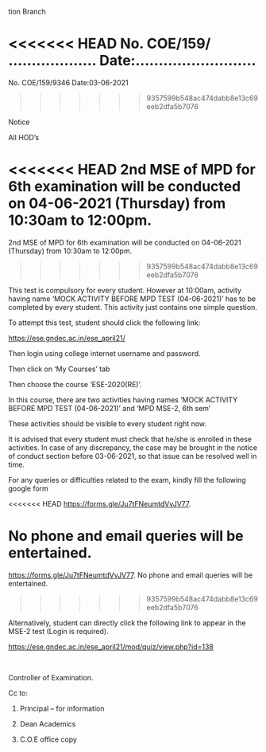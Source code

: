 tion Branch

<<<<<<< HEAD
No. COE/159/	………………. Date:……………………..
=======
No. COE/159/9346 Date:03-06-2021
>>>>>>> 9357599b548ac474dabb8e13c69eeb2dfa5b7076

Notice

All HOD’s

<<<<<<< HEAD
2nd MSE of MPD for 6th examination will be conducted on 04-06-2021 (Thursday) from 10:30am to 12:00pm.
=======
2nd MSE of MPD for 6th examination will be conducted on 04-06-2021 (Thursday) from 10:30am to 12:00pm.
>>>>>>> 9357599b548ac474dabb8e13c69eeb2dfa5b7076

This test is compulsory for every student.  However at 10:00am, activity having name ‘MOCK ACTIVITY BEFORE MPD TEST (04-06-2021)’ has to be completed by every student. This activity just contains one simple question.

To attempt this test, student should click the following link:

https://ese.gndec.ac.in/ese_april21/

Then login using college internet username and password.

Then click on ‘My Courses’ tab

Then choose the course ‘ESE-2020(RE)’.

In this course, there are two activities having names ‘MOCK ACTIVITY BEFORE MPD TEST (04-06-2021)’  and ‘MPD MSE-2,  6th sem’

These activities should be visible to every student right now.

It is advised that every student must check that he/she is enrolled in these activities. In case of any discrepancy, the case may be brought in the notice of conduct section before 03-06-2021, so that issue can be resolved well in time.

For any queries or difficulties related to the exam, kindly fill the following google form

<<<<<<< HEAD
https://forms.gle/Ju7tFNeumtdVvJV77.

No phone and email queries will be entertained.
=======
https://forms.gle/Ju7tFNeumtdVvJV77. No phone and email queries will be entertained.
>>>>>>> 9357599b548ac474dabb8e13c69eeb2dfa5b7076

Alternatively, student can directly click the following link to appear in the MSE-2 test (Login is required).

https://ese.gndec.ac.in/ese_april21/mod/quiz/view.php?id=138

</br>

Controller of Examination.


Cc to:

1.	Principal – for information

2.	Dean Academics

3.	C.O.E office copy
